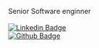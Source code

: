 Senior Software enginner
</br></br>
[![Linkedin Badge](https://img.shields.io/badge/-Valdir-blue?style=flat-square&logo=Linkedin&logoColor=white&link=https://www.linkedin.com/in/valdirdallagojunior/)](https://www.linkedin.com/in/valdirdallagojunior/)  
[![Github Badge](https://img.shields.io/badge/-Valdir-grey?style=flat-square&logo=Github&logoColor=white&link=https://github.com/valdljr)](https://github.com/valdljr/) 
